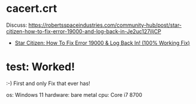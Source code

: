 # cacert.crt

Discuss: https://robertsspaceindustries.com/community-hub/post/star-citizen-how-to-fix-error-19000-and-log-back-in-Je2uc127iIjCP

- [Star Citizen: How To Fix Error 19000 & Log Back In! (100% Working Fix)](https://youtu.be/Y_vbSF0b89o)

# test: Worked!
:-) First and only Fix that ever has!

os: Windows 11
hardware: bare metal
cpu: Core i7 8700
